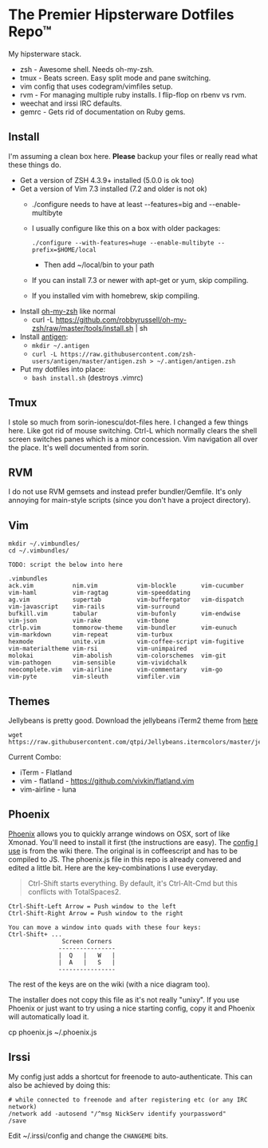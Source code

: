 The Premier Hipsterware Dotfiles Repo™
===========

My hipsterware stack.

  * zsh - Awesome shell.  Needs oh-my-zsh.
  * tmux - Beats screen.  Easy split mode and pane switching.
  * vim config that uses codegram/vimfiles setup.
  * rvm - For managing multiple ruby installs. I flip-flop on rbenv vs rvm.
  * weechat and irssi IRC defaults.
  * gemrc - Gets rid of documentation on Ruby gems.


Install
-------
I'm assuming a clean box here.  **Please** backup your files or really read what these things do.

  * Get a version of ZSH 4.3.9+ installed (5.0.0 is ok too)
  * Get a version of Vim 7.3 installed (7.2 and older is not ok)
    * ./configure needs to have at least --features=big and --enable-multibyte
    * I usually configure like this on a box with older packages:

      `./configure --with-features=huge --enable-multibyte --prefix=$HOME/local`
      * Then add ~/local/bin to your path
    * If you can install 7.3 or newer with apt-get or yum, skip compiling.
    * If you installed vim with homebrew, skip compiling.
  * Install [oh-my-zsh](https://github.com/robbyrussell/oh-my-zsh) like normal
    * curl -L https://github.com/robbyrussell/oh-my-zsh/raw/master/tools/install.sh | sh
  * Install [antigen](https://github.com/zsh-users/antigen):
    * `mkdir ~/.antigen`
    * `curl -L https://raw.githubusercontent.com/zsh-users/antigen/master/antigen.zsh > ~/.antigen/antigen.zsh`
  * Put my dotfiles into place:
    * `bash install.sh`  (destroys .vimrc)


Tmux
----
I stole so much from  sorin-ionescu/dot-files here.  I changed a few things here.  Like got rid of mouse switching.  Ctrl-L which normally clears the shell screen switches panes which is a minor concession.  Vim navigation all over the place.  It's well documented from sorin.


RVM
-----
I do not use RVM gemsets and instead prefer bundler/Gemfile.  It's only
annoying for main-style scripts (since you don't have a project
directory).


Vim
-----

```
mkdir ~/.vimbundles/
cd ~/.vimbundles/

TODO: script the below into here
```

```
.vimbundles
ack.vim           nim.vim           vim-blockle       vim-cucumber      vim-haml          vim-ragtag        vim-speeddating
ag.vim            supertab          vim-buffergator   vim-dispatch      vim-javascript    vim-rails         vim-surround
bufkill.vim       tabular           vim-bufonly       vim-endwise       vim-json          vim-rake          vim-tbone
ctrlp.vim         tommorow-theme    vim-bundler       vim-eunuch        vim-markdown      vim-repeat        vim-turbux
hexmode           unite.vim         vim-coffee-script vim-fugitive      vim-materialtheme vim-rsi           vim-unimpaired
molokai           vim-abolish       vim-colorschemes  vim-git           vim-pathogen      vim-sensible      vim-vividchalk
neocomplete.vim   vim-airline       vim-commentary    vim-go            vim-pyte          vim-sleuth        vimfiler.vim
```

Themes
----
Jellybeans is pretty good.  Download the jellybeans iTerm2 theme from [here](https://github.com/qtpi/Jellybeans.itermcolors)

    wget https://raw.githubusercontent.com/qtpi/Jellybeans.itermcolors/master/jellybeans.itermcolors

Current Combo:
  * iTerm - Flatland
  * vim - flatland - https://github.com/vivkin/flatland.vim
  * vim-airline - luna


Phoenix
-----
[Phoenix](https://github.com/jasonm23/phoenix) allows you to quickly
arrange windows on OSX, sort of like Xmonad.  You'll need to install it
first (the instructions are easy).  The
[config I use](https://github.com/jasonm23/Phoenix-config/blob/master/.phoenix.litcoffee)
is from the wiki there.  The original is in coffeescript and has to be
compiled to JS.  The phoenix.js file in this repo is already convered
and edited a little bit.  Here are the key-combinations I use everyday.

> Ctrl-Shift starts everything.  By default, it's Ctrl-Alt-Cmd but this conflicts with TotalSpaces2.

    Ctrl-Shift-Left Arrow = Push window to the left
    Ctrl-Shift-Right Arrow = Push window to the right

    You can move a window into quads with these four keys:
    Ctrl-Shift+ ...
                   Screen Corners
                  ----------------
                  |  Q   |   W   |
                  |  A   |   S   |
                  ----------------

The rest of the keys are on the wiki (with a nice diagram too).

The installer does not copy this file as it's not really "unixy".  If you use Phoenix or just want to try using a nice starting config, copy it and Phoenix will automatically load it.

  cp phoenix.js ~/.phoenix.js


Irssi
---
My config just adds a shortcut for freenode to auto-authenticate.
This can also be achieved by doing this:

```
# while connected to freenode and after registering etc (or any IRC network)
/network add -autosend "/^msg NickServ identify yourpassword"
/save
```

Edit ~/.irssi/config and change the `CHANGEME` bits.
